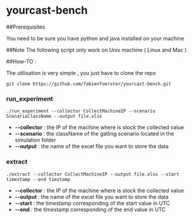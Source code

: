 yourcast-bench
==============

##Prerequisites

You need to be sure you have python and java installed on your machine 

##Note
The following script only work on Unix machine ( Linux and Mac )

##How-TO :

The utilisation is very simple , you just have to clone the repo 

```
git clone https://github.com/fabienfoerster/yourcast-bench.git
```
### run_experiment

```
./run_experiment --collector CollectMachineIP --scenario ScenarioClassName --output file.xlsx
```
* **--collector** : the IP of the machine where is stock the collected value
* **--scenario** : the className of the gatling scenario located in the simulation folder
* **--output** : the name of the excel file you want to store the data 

### extract

```
./extract --collector CollectMachineIP --output file.xlsx --start timestamp --end timstamp
```

* **--collector** : the IP of the machine where is stock the collected value
* **--output** : the name of the excel file you want to store the data 
* **--start** : the timestamp corresponding of the start value in UTC
* **--end** : the timestamp corresponding of the end value in UTC
